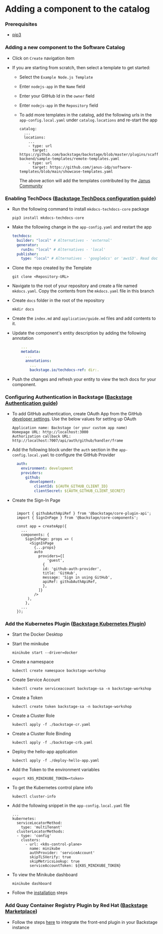 # Adding a component to the catalog

### Prerequisites

- [pip3](https://www.activestate.com/resources/quick-reads/how-to-install-and-use-pip3/)

### Adding a new component to the Software Catalog

- Click on `Create` navigation item

- If you are starting from scratch, then select a template to get started:

  - Select the `Example Node.js Template`
  - Enter `nodejs-app` in the `Name` field
  - Enter your GitHub Id in the `owner` field
  - Enter `nodejs-app` in the `Repository` field

  - To add more templates in the catalog, add the following urls in the `app-config.local.yaml` under `catalog.locations` and re-start the app

    ```
    catalog:
      ...
      locations:
        ...
        - type: url
          target: https://github.com/backstage/backstage/blob/master/plugins/scaffolder-backend/sample-templates/remote-templates.yaml
        - type: url
          target: https://github.com/janus-idp/software-templates/blob/main/showcase-templates.yaml
    ```

    The above action will add the templates contributed by the [Janus Community](https://janus-idp.io/gpts)

### Enabling TechDocs ([Backstage TechDocs configuration guide](https://backstage.io/docs/features/techdocs/getting-started))

- Run the following command to install `mkdocs-techdocs-core` package

  ```
  pip3 install mkdocs-techdocs-core
  ```

- Make the following change in the `app-config.yaml` and restart the app

  ```yaml app-config.yaml
  techdocs:
    builder: "local" # Alternatives - 'external'
    generator:
      runIn: "local" # Alternatives - 'local'
    publisher:
      type: "local" # Alternatives - 'googleGcs' or 'awsS3'. Read documentation for using alternatives.
  ```

- Clone the repo created by the Template

  ```
  git clone <Repository-URL>
  ```

- Navigate to the root of your repository and create a file named `mkdocs.yaml`. Copy the contents from the `mkdocs.yaml` file in this branch

- Create `docs` folder in the root of the repository

  ```
  mkdir docs
  ```

- Create the `index.md` and `application/guide.md` files and add contents to it.

- Update the component's entity description by adding the following annotation

  ```yaml title="deployment.yaml"
      ...
      metadata:
        ...
        annotations:
          ...
          backstage.io/techdocs-ref: dir:.

  ```

- Push the changes and refresh your entity to view the tech docs for your component.

### Configuring Authentication in Backstage ([Backstage Authentication guide](https://backstage.io/docs/auth/))

- To add GitHub authentication, create OAuth App from the GitHub [developer settings](https://github.com/settings/developers). Use the below values for setting up OAuth

  ```
  Application name: Backstage (or your custom app name)
  Homepage URL: http://localhost:3000
  Authorization callback URL: http://localhost:7007/api/auth/github/handler/frame
  ```

- Add the following block under the `auth` section in the `app-config.local.yaml` to configure the GitHub Provider

  ```yaml title=app-config.local.yaml
    auth:
      environment: development
      providers:
        github:
          development:
            clientId: ${AUTH_GITHUB_CLIENT_ID}
            clientSecret: ${AUTH_GITHUB_CLIENT_SECRET}
  ```

- Create the Sign-In Page

  ```tsx title=packages/app/src/App.tsx

    import { githubAuthApiRef } from '@backstage/core-plugin-api';
    import { SignInPage } from '@backstage/core-components';

    const app = createApp({
      ...
      components: {
        SignInPage: props => (
          <SignInPage
            {...props}
            auto
              providers={[
                  'guest',
                {
                id: 'github-auth-provider',
                title: 'GitHub',
                message: 'Sign in using GitHub',
                apiRef: githubAuthApiRef,
                },
              ]}
            />
         ),
        },
      ...
    });

  ```

### Add the Kubernetes Plugin ([Backstage Kubernetes Plugin](https://backstage.io/docs/features/kubernetes/))

- Start the Docker Desktop

- Start the minikube

  ```
  minikube start --driver=docker
  ```

- Create a namespace

  ```
  kubectl create namespace backstage-workshop
  ```

- Create Service Account

  ```
  kubectl create serviceaccount backstage-sa -n backstage-workshop
  ```

- Create a Token

  ```
  kubectl create token backstage-sa -n backstage-workshop
  ```

- Create a Cluster Role

  ```
  kubectl apply -f ./backstage-cr.yaml
  ```

- Create a Cluster Role Binding

  ```
  kubectl apply -f ./backstage-crb.yaml
  ```

- Deploy the hello-app application

  ```
  kubectl apply -f ./deploy-hello-app.yaml
  ```

- Add the Token to the environment variables

  ```
  export K8S_MINIKUBE_TOKEN=<token>
  ```

- To get the Kubernetes control plane info

  ```
  kubectl cluster-info
  ```

- Add the following snippet in the `app-config.local.yaml` file

  ```
  ...
  kubernetes:
    serviceLocatorMethod:
      type: 'multiTenant'
    clusterLocatorMethods:
    - type: 'config'
      clusters:
        - url: <k8s-control-plane>
          name: minikube
          authProvider: 'serviceAccount'
          skipTLSVerify: true
          skipMetricsLookup: true
          serviceAccountToken: ${K8S_MINIKUBE_TOKEN}
  ```

- To view the Minikube dashboard

  ```
  minikube dashboard
  ```

- Follow the [installation](https://backstage.io/docs/features/kubernetes/installation) steps 

### Add Quay Container Registry Plugin by Red Hat ([Backstage Marketplace](https://backstage.io/plugins/))

- Follow the steps [here](https://janus-idp.io/plugins/quay/) to integrate the front-end plugin in your Backstage instance
